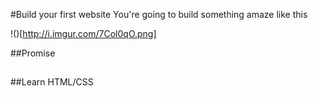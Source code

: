#Build your first website
You're going to build something amaze like this

!()[http://i.imgur.com/7Col0qO.png]

##Promise

##

##Learn HTML/CSS

##
